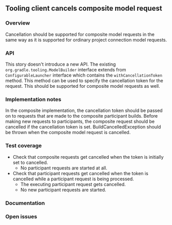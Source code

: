## Tooling client cancels composite model request

### Overview

Cancellation should be supported for composite model requests in the
same way as it is supported for ordinary project connection model requests.

### API

This story doesn't introduce a new API. The existing `org.gradle.tooling.ModelBuilder` interface extends from `ConfigurableLauncher` interface which contains the
`withCancellationToken` method. This method can be used to specify the cancellation token for the request. This should be supported for composite model requests as well.

### Implementation notes

In the composite implementation, the cancellation token should be passed on to requests that are made to the composite
participant builds. Before making new requests to participants, the composite request should be cancelled if the cancellation token is set.
BuildCancelledException should be thrown when the composite model request is cancelled.

### Test coverage

- Check that composite requests get cancelled when the token is initially set to cancelled.
  - No participant requests are started at all.
- Check that participant requests get cancelled when the token is cancelled while a participant request is being processed.
  - The executing participant request gets cancelled.
  - No new participant requests are started.

### Documentation

### Open issues

